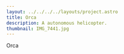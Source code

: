 ```yaml
---
layout: ../../../../layouts/project.astro
title: Orca
description: A autonomous helicopter.
thumbnail: IMG_7441.jpg
---
```


Orca